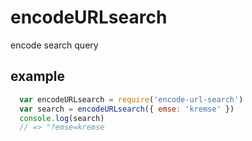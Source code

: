 # encodeURLsearch
encode search query

## example

```js
  var encodeURLsearch = require('encode-url-search')
  var search = encodeURLsearch({ emse: 'kremse' })
  console.log(search)
  // => "?emse=kremse
```
